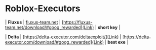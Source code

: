# Roblox-Executors
| **Fluxus** | [fluxus-team.net](Link) | [https://fluxus-team.net/download/#goog_rewarded](Link) | **short key** | 

| **Delta** | [https://delta-executor.com/deltaexploit/](Link) | [https://delta-executor.com/download/#goog_rewarded](Link) | **best exe** | 
